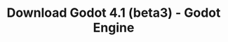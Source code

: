 ---
# Generated by /scripts/js/download_archive_generator !!! do not edit by hand !!!
title: 'Download Godot 4.1 (beta3) - Godot Engine'
type: 'download/archive'
name: '4.1'
flavor: 'beta3'
release_date: '2023-06-21T03:00:00-00:00'
release_notes: '/article/dev-snapshot-godot-4-1-beta-3/'
links:
  android.apk:
    name: 'android.apk'
    title: 'Android'
    caption: 'Universal APK (ARM64 + ARMv7 + x86_64 + x86)'
    tags:
      - 'APK download'
      - 'ARM64/v7'
      - 'x86 (64 & 32 bit)'
    hosts:
      github_builds:
        regular: 'https://github.com/godotengine/godot-builds/releases/download/4.1-beta3/Godot_v4.1-beta3_android_editor.apk'
        mono: '#'
      github:
        regular: 'https://github.com/godotengine/godot/releases/download/4.1-beta3/Godot_v4.1-beta3_android_editor.apk'
        mono: '#'
  linux.64:
    name: 'linux.64'
    title: 'Linux'
    caption: 'Standard (x86_64)'
    tags:
      - '64 bit'
    hosts:
      github_builds:
        regular: 'https://github.com/godotengine/godot-builds/releases/download/4.1-beta3/Godot_v4.1-beta3_linux.x86_64.zip'
        mono: 'https://github.com/godotengine/godot-builds/releases/download/4.1-beta3/Godot_v4.1-beta3_mono_linux_x86_64.zip'
      github:
        regular: 'https://github.com/godotengine/godot/releases/download/4.1-beta3/Godot_v4.1-beta3_linux.x86_64.zip'
        mono: 'https://github.com/godotengine/godot/releases/download/4.1-beta3/Godot_v4.1-beta3_mono_linux_x86_64.zip'
  macos.universal:
    name: 'macos.universal'
    title: 'macOS'
    caption: 'Universal (x86_64 + Apple Silicon)'
    tags:
      - 'Intel/Apple Silicon'
      - '64 bit'
    hosts:
      github_builds:
        regular: 'https://github.com/godotengine/godot-builds/releases/download/4.1-beta3/Godot_v4.1-beta3_macos.universal.zip'
        mono: 'https://github.com/godotengine/godot-builds/releases/download/4.1-beta3/Godot_v4.1-beta3_mono_macos.universal.zip'
      github:
        regular: 'https://github.com/godotengine/godot/releases/download/4.1-beta3/Godot_v4.1-beta3_macos.universal.zip'
        mono: 'https://github.com/godotengine/godot/releases/download/4.1-beta3/Godot_v4.1-beta3_mono_macos.universal.zip'
  windows.64:
    name: 'windows.64'
    title: 'Windows'
    caption: 'Standard (x86_64)'
    tags:
      - '64 bit'
    hosts:
      github_builds:
        regular: 'https://github.com/godotengine/godot-builds/releases/download/4.1-beta3/Godot_v4.1-beta3_win64.exe.zip'
        mono: 'https://github.com/godotengine/godot-builds/releases/download/4.1-beta3/Godot_v4.1-beta3_mono_win64.zip'
      github:
        regular: 'https://github.com/godotengine/godot/releases/download/4.1-beta3/Godot_v4.1-beta3_win64.exe.zip'
        mono: 'https://github.com/godotengine/godot/releases/download/4.1-beta3/Godot_v4.1-beta3_mono_win64.zip'
  web:
    name: 'web'
    title: 'Web editor'
    caption: ''
    tags:
      - 'Self-hosted'
      - 'Cross-platform'
    hosts:
      github_builds:
        regular: 'https://github.com/godotengine/godot-builds/releases/download/4.1-beta3/Godot_v4.1-beta3_web_editor.zip'
        mono: '#'
      github:
        regular: 'https://github.com/godotengine/godot/releases/download/4.1-beta3/Godot_v4.1-beta3_web_editor.zip'
        mono: '#'
  linux.arm64:
    name: 'linux.arm64'
    title: 'Linux'
    caption: 'Standard (ARM64)'
    tags:
      - 'ARM64'
      - '64 bit'
    hosts:
      github_builds:
        regular: 'https://github.com/godotengine/godot-builds/releases/download/4.1-beta3/Godot_v4.1-beta3_linux.arm64.zip'
        mono: 'https://github.com/godotengine/godot-builds/releases/download/4.1-beta3/Godot_v4.1-beta3_mono_linux_arm64.zip'
      github:
        regular: 'https://github.com/godotengine/godot/releases/download/4.1-beta3/Godot_v4.1-beta3_linux.arm64.zip'
        mono: 'https://github.com/godotengine/godot/releases/download/4.1-beta3/Godot_v4.1-beta3_mono_linux_arm64.zip'
  linux.32:
    name: 'linux.32'
    title: 'Linux'
    caption: 'Standard (x86)'
    tags:
      - '32 bit'
    hosts:
      github_builds:
        regular: 'https://github.com/godotengine/godot-builds/releases/download/4.1-beta3/Godot_v4.1-beta3_linux.x86_32.zip'
        mono: 'https://github.com/godotengine/godot-builds/releases/download/4.1-beta3/Godot_v4.1-beta3_mono_linux_x86_32.zip'
      github:
        regular: 'https://github.com/godotengine/godot/releases/download/4.1-beta3/Godot_v4.1-beta3_linux.x86_32.zip'
        mono: 'https://github.com/godotengine/godot/releases/download/4.1-beta3/Godot_v4.1-beta3_mono_linux_x86_32.zip'
  linux.arm32:
    name: 'linux.arm32'
    title: 'Linux'
    caption: 'Standard (ARM32)'
    tags:
      - 'ARM32'
      - '32 bit'
    hosts:
      github_builds:
        regular: 'https://github.com/godotengine/godot-builds/releases/download/4.1-beta3/Godot_v4.1-beta3_linux.arm32.zip'
        mono: 'https://github.com/godotengine/godot-builds/releases/download/4.1-beta3/Godot_v4.1-beta3_mono_linux_arm32.zip'
      github:
        regular: 'https://github.com/godotengine/godot/releases/download/4.1-beta3/Godot_v4.1-beta3_linux.arm32.zip'
        mono: 'https://github.com/godotengine/godot/releases/download/4.1-beta3/Godot_v4.1-beta3_mono_linux_arm32.zip'
  windows.32:
    name: 'windows.32'
    title: 'Windows'
    caption: 'Standard (x86)'
    tags:
      - '32 bit'
    hosts:
      github_builds:
        regular: 'https://github.com/godotengine/godot-builds/releases/download/4.1-beta3/Godot_v4.1-beta3_win32.exe.zip'
        mono: 'https://github.com/godotengine/godot-builds/releases/download/4.1-beta3/Godot_v4.1-beta3_mono_win32.zip'
      github:
        regular: 'https://github.com/godotengine/godot/releases/download/4.1-beta3/Godot_v4.1-beta3_win32.exe.zip'
        mono: 'https://github.com/godotengine/godot/releases/download/4.1-beta3/Godot_v4.1-beta3_mono_win32.zip'
  aar_library:
    name: 'aar_library'
    title: 'AAR library'
    caption: ''
    tags:
      - 'Android plugins'
      - 'Java'
      - 'Kotlin'
    hosts:
      github_builds:
        regular: 'https://github.com/godotengine/godot-builds/releases/download/4.1-beta3/godot-lib.4.1.beta3.template_release.aar'
        mono: '#'
      github:
        regular: 'https://github.com/godotengine/godot/releases/download/4.1-beta3/godot-lib.4.1.beta3.template_release.aar'
        mono: '#'
  templates:
    name: 'templates'
    title: 'Export templates'
    caption: ''
    tags:
      - 'Used to export your games to all supported platforms'
    hosts:
      github_builds:
        regular: 'https://github.com/godotengine/godot-builds/releases/download/4.1-beta3/Godot_v4.1-beta3_export_templates.tpz'
        mono: 'https://github.com/godotengine/godot-builds/releases/download/4.1-beta3/Godot_v4.1-beta3_mono_export_templates.tpz'
      github:
        regular: 'https://github.com/godotengine/godot/releases/download/4.1-beta3/Godot_v4.1-beta3_export_templates.tpz'
        mono: 'https://github.com/godotengine/godot/releases/download/4.1-beta3/Godot_v4.1-beta3_mono_export_templates.tpz'
primaryPlatforms:
  - 'android.apk'
  - 'linux.64'
  - 'macos.universal'
  - 'windows.64'
  - 'web'
  - 'templates'
---